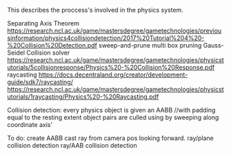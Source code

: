This describes the proccess's involved in the physics system.

Separating Axis Theorem
https://research.ncl.ac.uk/game/mastersdegree/gametechnologies/previousinformation/physics4collisiondetection/2017%20Tutorial%204%20-%20Collision%20Detection.pdf
sweep-and-prune
multi box pruning
Gauss-Seidel Collision solver
https://research.ncl.ac.uk/game/mastersdegree/gametechnologies/physicstutorials/5collisionresponse/Physics%20-%20Collision%20Response.pdf
raycasting
https://docs.decentraland.org/creator/development-guide/sdk7/raycasting/
https://research.ncl.ac.uk/game/mastersdegree/gametechnologies/physicstutorials/1raycasting/Physics%20-%20Raycasting.pdf

Collision detection:
every physics object is given an AABB //with padding equal to the resting extent
object pairs are culled using by sweeping along coordinate axis'

To do:
create AABB
cast ray from camera pos looking forward.
ray/plane collision detection
ray/AAB collision detection 